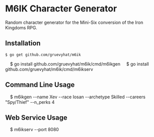 M6IK Character Generator
========================

Random character generator for the Mini-Six conversion of the Iron Kingdoms RPG.

Installation
------------

    $ go get github.com/gruevyhat/m6ik 
    $ go install github.com/gruevyhat/m6ik/cmd/m6ikgen
    $ go install github.com/gruevyhat/m6ik/cmd/m6ikserv

Command Line Usage
------------------

    $ m6ikgen --name Xev --race Iosan --archetype Skilled --careers "Spy/Thief" --n_perks 4

Web Service Usage
-----------------

    $ m6ikserv --port 8080



